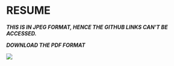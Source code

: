 # RESUME

***THIS IS IN JPEG FORMAT, HENCE THE GITHUB LINKS CAN'T BE ACCESSED.***

***DOWNLOAD THE PDF FORMAT***



![](C:\Users\anusha\Desktop\RESUME\resume_image.jpg)


